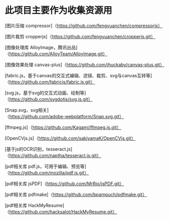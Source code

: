 # 此项目主要作为收集资源用

[图片压缩 compressor]（https://github.com/fengyuanchen/compressorjs）

[图片裁剪 cropperjs]（https://github.com/fengyuanchen/cropperjs.git）

[图像处理库 AlloyImage，腾讯出品]（https://github.com/AlloyTeam/AlloyImage.git）

[图像效果处理 canvas-plus]（https://github.com/jhuckaby/canvas-plus.git）

[fabric.js，基于canvas的交互式编辑、滤镜、裁剪、svg与canvas互转等]（https://github.com/fabricjs/fabric.js.git）

[svg.js，基于svg的交互式动画、绘制等]（https://github.com/svgdotjs/svg.js.git）

[Snap.svg，svg相关]（https://github.com/adobe-webplatform/Snap.svg.git）

[ffmpeg.js]（https://github.com/Kagami/ffmpeg.js.git）

[OpenCVjs.js]（https://github.com/sakiyamaK/OpenCVjs.git）

[基于js的OCR识别，tesseract.js]（https://github.com/naptha/tesseract.js.git）

[pdf相关库 pdf.js，可用于编辑、预览等]（https://github.com/mozilla/pdf.js.git）

[pdf相关库 jsPDF]（https://github.com/MrRio/jsPDF.git）

[pdf相关库 pdfmake]（https://github.com/bpampuch/pdfmake.git）

[pdf相关库 HackMyResume]（https://github.com/hacksalot/HackMyResume.git）
